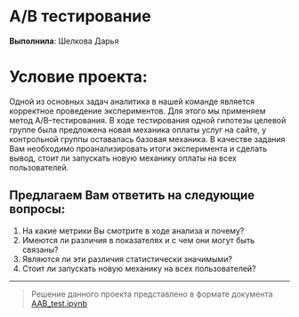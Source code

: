 # А/B тестирование

__Выполнила__: Шелкова Дарья

# Условие проекта:

Одной из основных задач аналитика в нашей команде является корректное проведение экспериментов. Для этого мы применяем метод A/B–тестирования. В ходе тестирования одной гипотезы целевой группе была предложена новая механика оплаты услуг на сайте, у контрольной группы оставалась базовая механика. В качестве задания Вам необходимо проанализировать итоги эксперимента и сделать вывод, стоит ли запускать новую механику оплаты на всех пользователей.

## Предлагаем Вам ответить на следующие вопросы:

1. На какие метрики Вы смотрите в ходе анализа и почему?
2. Имеются ли различия в показателях и с чем они могут быть связаны?
3. Являются ли эти различия статистически значимыми?
4. Стоит ли запускать новую механику на всех пользователей?


---
> Решение данного проекта представлено в формате документа [AAB_test.ipynb](https://github.com/Nuzuret/Data_analysis/blob/main/final_project.ipynb)
>
